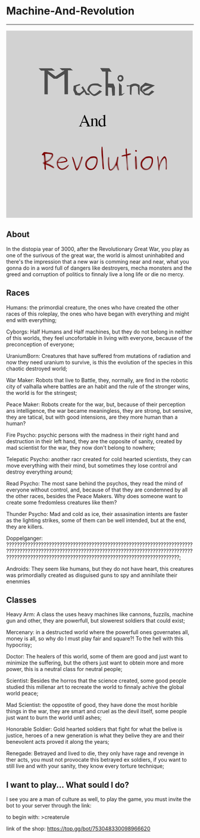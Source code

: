 # Machine-And-Revolution
***

![GitHub Logo](images/RPG-MachineNRevolution.png)

## About

In the distopia year of 3000, after the Revolutionary Great War, you play as one of the surivous of the great war,
the world is almost uninhabited and there's the impression that a new war is comming near and near, what you gonna do in a word full of dangers like destroyers, mecha monsters and the greed and corruption of politics to finnaly live a long life or die no mercy.

## Races
Humans:
  the primordial creature, the ones who have created the other races of this roleplay, the ones who have began with everything and might end with everything;

Cyborgs:
  Half Humans and Half machines, but they do not belong in neither of this worlds, they feel uncofortable in living with everyone, because of the preconception of everyone;

UraniumBorn:
  Creatures that have suffered from mutations of radiation and now they need uranium to survive, is this the evolution of the species in this chaotic destroyed world;

War Maker:
  Robots that live to Battle, they, normally, are find in the robotic city of valhalla where battles are an habit and the rule of the stronger wins, the world is for the stringest;

Peace Maker:
  Robots create for the war, but, because of their perception ans intelligence, the war became meaningless, they are strong, but sensive, they are tatical, but with good intensions, are they more human than a human?

Fire Psycho:
  psychic persons with the madness in their right hand and destruction in their left hand, they are the opposite of sanity, created by mad scientist for the war, they now don't belong to nowhere;

Telepatic Psycho:
  another racr created for cold hearted scientists, they can move everything with their mind, but sometimes they lose control and destroy everything around;

Read Psycho:
  The most sane behind the psychos, they read the mind of everyone without control, and, because of that they are condemned by all the other races, besides the Peace Makers. Why does someone want to create some fredomless creatures like them?

Thunder Psycho:
  Mad and cold as ice, their assasination intents are faster as the lighting strikes, some of them can be well intended, but at the end, they are killers.

Doppelganger:
  ?????????????????????????????????????????????????????????????????????????????????????????????????????????????????????????????????????????????????????????????????????????????????????????????????????????????;

Androids:
  They seem like humans, but they do not have heart, this creatures was primordially created as disguised guns to spy and annihilate their enenmies

## Classes

Heavy Arm:
  A class the uses heavy machines like cannons, fuzzils, machine gun and other, they are powerfull, but slowerest soldiers that could exist;

Mercenary:
  in a destructed world where the powerfull ones governates all, money is all, so why do I must play fair and square?! To the hell with this hypocrisy;

Doctor:
  The healers of this world, some of them are good and just want to minimize the suffering, but the others just want to obtein more and more power, this is a neutral class for neutral people;

Scientist:
  Besides the horros that the science created, some good people studied this millenar art to recreate the world to finnaly achive the global world peace;

Mad Scientist:
  the oppostite of good, they have done the most horible things in the war, they are smart and cruel as the devil itself, some people just want to burn the world until ashes;

Honorable Soldier:
  Gold hearted soldiers that fight for what the belive is justice, heroes of a new generation is what they belive they are and their benevolent acts proved it along the years;

Renegade:
  Betrayed and lived to die, they only have rage and revenge in ther acts, you must not provocate this betrayed ex soldiers, if you want to still live and with your sanity, they know every torture technique;

## I want to play... What sould I do?

I see you are a man of culture as well, to play the game, you must invite the bot to your server through the link:

to begin with: >createrule

link of the shop: https://top.gg/bot/753048330098966620
